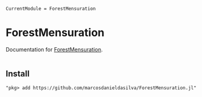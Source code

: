 ```@meta
CurrentModule = ForestMensuration
```

# ForestMensuration

Documentation for [ForestMensuration](https://github.com/marcosdanieldasilva/ForestMensuration.jl).

```@index
```
## Install
```julia-repl
"pkg> add https://github.com/marcosdanieldasilva/ForestMensuration.jl"
```